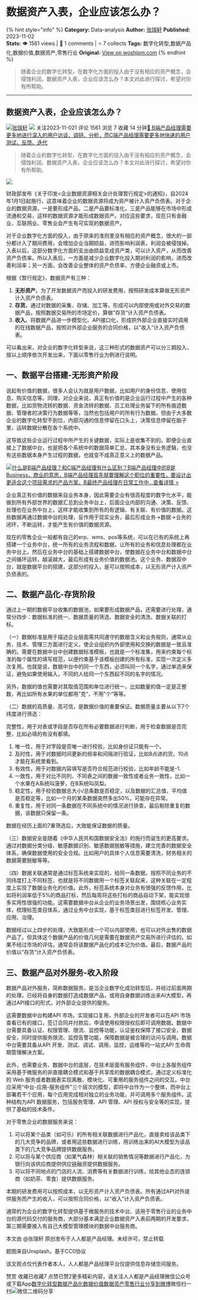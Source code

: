 # 数据资产入表，企业应该怎么办？
{% hint style="info" %}
**Category:** Data-analysis
**Author:** [张瑞轩](https://www.woshipm.com/u/1544514)
**Published:** 2023-11-02  
**Stats:** 👁️ 1561 views | 💬 1 comments | ⭐ 7 collects
**Tags:** 数字化转型,数据产品化,数据价值,数据资产,零售行业
**Original:** [View on woshipm.com](https://www.woshipm.com/data-analysis/5932724.html)
{% endhint %}
> 随着企业的数字化转型，在数字化方面的投入由于没有相应的资产概念，会侵蚀利润。数据资产入表，企业应该怎么办？本文对此进行探讨，希望对你有所帮助。

---

## 数据资产入表，企业应该怎么办？

[![](https://static.woshipm.com/view/woshipm_api_def_20231101163047_2551.png?imageView2/1/w/72/h/72/q/100)](https://www.woshipm.com/u/1544514)[张瑞轩](https://www.woshipm.com/u/1544514) ![](https://static.woshipm.com/tag/1101_1@2x.png) 关注2023-11-021 评论 1561 浏览 7 收藏 14 分钟[🔗 B端产品经理需要更多地进行深入的用户访谈、调研、分析，而C端产品经理需要更多地快速的用户测试、反馈、迭代](https://ke.qidianla.com/courses/bcpm)

> 随着企业的数字化转型，在数字化方面的投入由于没有相应的资产概念，会侵蚀利润。数据资产入表，企业应该怎么办？本文对此进行探讨，希望对你有所帮助。

![](https://image.woshipm.com/2023/04/14/a1a50168-da9e-11ed-95a1-00163e0b5ff3.png)

财政部发布《关于印发<企业数据资源相关会计处理暂行规定>的通知》，自2024年1月1日起施行，这意味着企业的数据资源将成为资产被计入资产负债表。对于企业的数据资源，一是要形成产品，二是产品要标准化，三是产品能够在市场中形成流通和交易，这样的数据资源才能形成数据资产。对应这些要求，现在只有金融业、互联网业、零售业会产生有可实现的数据资产。

对于企业数字化方面的投入，由于原来的准则里没有相应的资产概念，很大的一部分都计入了期间费用，会增加企业当期损益，进而影响利润表，利润会被侵蚀掉。入表以后，这部分数字化方面的支出由损益变成资产类，可以计入资产，从而改善资产负债率。所以入表后，一方面是减少企业数字化投入期对利润的影响，进而改善利润率；另一方面，会改善企业整体的资产负债率，方便企业融资或上市。

根据《暂行规定》，数据资产有三种：

1.  **无形资产**。为了开发数据资产而投入的研发费用，按照研发成本算做无形资产计入资产负债表。
2.  **存货**。通过对数据的采集、存储、加工等，形成可以内部使用或对外交易的数据产品，按照数据交易所的市场定价，算做”存货“计入资产负债表。
3.  **收入**。将数据产品进一步模型化、API接口化，形成拱外部企业直接实时调用的在线数据产品，按照对外部企业服务的合同价格，以”收入“计入资产负债表。

可以看出来，对企业的数字化转型来说，这三种形式的数据资产可以分三期投入，按以上顺序依次开发出来，下面以零售行业为例进行说明。

## 一、数据平台搭建-无形资产阶段

说起有价值的数据，很多人会认为就是用户数据，比如用户的身份信息、使用信息、购买信息等。同理，对企业来说，真正有价值的是企业运行过程中产生的各种数据，比如货物流转的数据、资金流转的数据、员工处理业务留下的所有痕迹数据、管理者的决策行为数据等等，当然也包括用户的所有行为数据。但由于大多数企业的数字化转型不到位，内部沟通的信息停留在口头上，决策信息停留在脑子里，运转数据分散在各个系统中。

这导致这些企业运行过程中所产生的关键数据，实际上是收集不到的。即便企业直接上了数据中台，也是把各个系统中的数据简单汇总，其本身没有业务逻辑，也没有这些数据本身产生过程的数据，也就变不成真正意义上的数据产品。

[![](https://image.woshipm.com/2023/07/27/6f50fd24-2c7f-11ee-875d-00163e0b5ff3.png)什么是B端产品经理？和C端产品经理有什么区别？B端产品经理中的B是Business，商业的意思，B端产品经理首先就要理解这个职位的重要性，要设计出更适合这个项目需求的产品方案，B最终产品经理在日常工作中...查看详情 >](https://ke.qidianla.com/courses/bcpm)

企业真正有价值的数据来自业务本身，因此需要企业有很高程度的数字化水平，能做到所有外部世界的数据汇总到业务中台上，后面企业内部的沟通、决策、反馈、处理也在业务中台上，这样才能收集到所有的有逻辑、有关联、有价值的数据。这些数据再通过数据中台的处理，反作用于现实业务，最后形成业务->数据->业务的闭环，不断运转，才能产生有价值的数据资源。

现在的零售企业一般都有自己的erp、wms、pos等系统，可以在已有的系统上再搭建一个业务中台，统一所有的业务流程和数据，让所有的业务和信息处理都在业务中台上。然后在业务中台的基础上搭建数据中台，使数据在业务中台和数据中台之间循环运转，越滚越大，最后形成有业务价值的数据池。这个业务、数据双中台，就是数据平台的搭建，这部分的投入，是可以按照成本，以无形资产计入资产负债表的。

## 二、数据产品化-存货阶段

通过上一期的数据平台收集的数据池，如果要形成数据产品，还需要进行处理，通常分四步：数据标准的统一、数据质量的筛选、数据安全的清洗、数据关联的打标。

（一）数据标准是用于描述企业层面需共同遵守的数据含义和业务规则，通常从业务、技术、管理三方面进行定义，使企业组织内外部使用和交换的数据是一致且准确的。需要在数据中台中创建数据标准模板，也就是一个标准集，用来约束每个标准的每个属性的填写规范，以便约束基于该模板创建的所有标准，实现一次定义多次复用。也就是说，数据中台中的同一个东西，必须叫同一个名字，通过单选来保证，避免如果使用输入，不同的人给同一个东西起不同的名字的情况。

另外，数据的值也需要对其取值范围和单位进行统一，比如数量的值一定是正整数，再比如所有水果的单位都用”克“，不用”个“等等。

（二）数据的高质量、高可信，是数据价值的重要保证。数据质量主要从以下7个纬度进行筛选：

完整性，用于对表或字段是否存在所有必要数据进行判断，用于检查数据是否完整，比如必填的有没有都填。

1.  唯一性，用于对字段是否唯一进行校验，比如身份证只能有一个。
2.  及时性，用于对数据时间更新的频率和间隔进行验证，比如8点进的货，10点才能在系统里看到。
3.  有效性，用于对数据内容填写是否符合规范进行校验，比如年龄不能是-1.
4.  一致性，用于对比不同列、不同表之间的数据一致性或者业务一致性，比如一个水果在A系统叫菠萝，在B系统叫凤梨。
5.  稳定性，用于校验数据总大小/总条数是否稳定，以及数据的汇总值、平均值是否稳定等，比如一个月的某条数据突然多出50%，可能存在异常。
6.  重复性，用于对同一条数据在不同系统中的情况进行排查，最后剔除重复的数据，该数据只保留一条。

数据在经历上面的7重筛选后，大致能保证数据的质量。

（三）数据安全是随着《中华人民共和国数据安全法》的施行而诞生的更高要求。通过对数据分类分级、敏感数据识别、敏感数据脱敏等措施，建立完善的数据安全体系，确保数据使用的安全合规。比如用户的具体个人信息需要清洗，财务相关的数据需要脱敏等等。

（四）数据关联通常是通过标签系统来实现的，给同一条数据，按照不同业务的不同纬度打上不同标签，也就是将不同数据用一个标签关联起来，这种关联在一定程度上实现了数据业务化的价值。此外，标签系统本身对业务有很强的反馈作用，比如将利润率低于5%的商品打标，然后每周将这些打标的商品自动下架，能实现很多实用性很强的功能。这需要数据中台从企业的业务场景出发，围绕核心业务实体，梳理标签类目体系，通过业务中台实现，基于标签类目进行标签开发、管理、应用、治理。

数据经过以上四步的处理，大致能形成一个可以内部使用，也可以对外出售的数据产品了。但具体这个数据产品的价值几何是需要在数据资产交易所进行评估的。如果不经过市场的评估，通常会将该数据产品化的成本记为价值。最后，数据产品的价值以“存货“计入资产负债表。

## 三、数据产品对外服务-收入阶段

数据产品对外服务，简称数据服务，是当企业数字化成功转型后，并经过前面两期的处理，已经将自身的数据打造成数据产品，或用自身数据训练出来AI大模型，再通过API接口的形式，对外部企业提供的服务。

这需要数据中台构建API 市场，实现接口复用，外部企业的开发者可以在API 市场查看已有的接口，签订合同并付款后，申请使用权限授权后即可调用数据。数据中台需要具备认证、权限管理、限流、监控等功能，认证鉴权保障了接口安全，数据安全，同时提供服务限流、监控告警功能，保障数据是被合理的访问与调用。数据中台需要具备从API 开发、测试、调试、调用，监控，运维等的一站式API 生命周期管理解决方案。

此外，也需要业务、数据中台的底层，在技术层面有服务组件，中台上各服务组件采用基于微服务的非直接耦合模式和基于共享库的数据耦合模式，通过定义标准化的 Web 服务或者数据表实现离散、模块化、可重用的服务组件之间的交互。中台应采用“中台-应用-服务组件”三个层次的模型，即将中台作为一个整体，而中台上部署若干个应用，每个应用完成相对独立的业务功能，并可调用多个服务组件。这种结构为API 数据服务，包括服务管理、API 管理、API 授权与安全等的实现，提供了基础的技术条件。

对于零售企业的数据服务来说：

1.  可以将某个品类（如可乐）的所有相关联数据进行产品化，直接卖给该品类下的几大竞争的品牌，或者用这些数据进行训练，用训练出来的AI大模型为该品类下的几大竞争品牌提供数据服务。
2.  可以将与某个供应商（如某气森林）相关联的销售情况等数据进行产品化，为银行向该供应商提供供应链融资提供数据服务。
3.  可以将不同地点的门店的人流、消费等有关数据进行训练，给其他业态的连锁商（如奶茶、零食）提供数据服务。

本期的研发费用可以按照成本，以无形资产计入资产负债表。所有通过API对外提供服务而产生的收入，可以按照合同价格，以“收入”计入资产负债表。

通常的为企业的数字化转型提供基于微服务的技术中台、适用于零售行业的业务中台的源代码交付的服务商，大部分基本满足企业数据资产入表前两期的开发要求，第三期需要接入有自己大模型管理模块的数据中台服务商。

本文由 @张瑞轩 原创发布于人人都是产品经理。未经许可，禁止转载

题图来自Unsplash，基于CC0协议

该文观点仅代表作者本人，人人都是产品经理平台仅提供信息存储空间服务。

赞赏 收藏已收藏7 点赞已赞2更多精彩内容，请关注人人都是产品经理微信公众号或下载App[数字化转型](https://www.woshipm.com/tag/%e6%95%b0%e5%ad%97%e5%8c%96%e8%bd%ac%e5%9e%8b)[数据产品化](https://www.woshipm.com/tag/%e6%95%b0%e6%8d%ae%e4%ba%a7%e5%93%81%e5%8c%96)[数据价值](https://www.woshipm.com/tag/%e6%95%b0%e6%8d%ae%e4%bb%b7%e5%80%bc)[数据资产](https://www.woshipm.com/tag/%e6%95%b0%e6%8d%ae%e8%b5%84%e4%ba%a7)[零售行业](https://www.woshipm.com/tag/%e9%9b%b6%e5%94%ae%e8%a1%8c%e4%b8%9a)[分享到微博](https://service.weibo.com/share/share.php?appkey=2775287854&title=数据资产入表，企业应该怎么办？&url=https://www.woshipm.com/data-analysis/5932724.html&pic=https://image.woshipm.com/2023/04/14/a1a50168-da9e-11ed-95a1-00163e0b5ff3.png)微信扫一扫![微信二维码](https://api.pwmqr.com/qrcode/create/?url=https://www.woshipm.com/data-analysis/5932724.html)分享